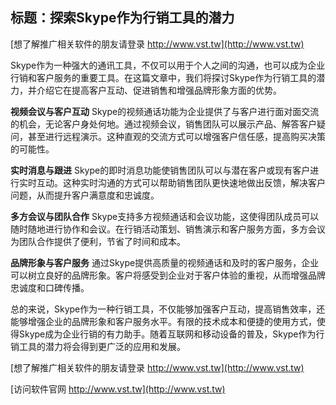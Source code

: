 ## **标题：探索Skype作为行销工具的潜力**

[想了解推广相关软件的朋友请登录 http://www.vst.tw](http://www.vst.tw)

Skype作为一种强大的通讯工具，不仅可以用于个人之间的沟通，也可以成为企业行销和客户服务的重要工具。在这篇文章中，我们将探讨Skype作为行销工具的潜力，并介绍它在提高客户互动、促进销售和增强品牌形象方面的优势。

**视频会议与客户互动**
Skype的视频通话功能为企业提供了与客户进行面对面交流的机会，无论客户身处何地。通过视频会议，销售团队可以展示产品、解答客户疑问，甚至进行远程演示。这种直观的交流方式可以增强客户信任感，提高购买决策的可能性。

**实时消息与跟进**
Skype的即时消息功能使销售团队可以与潜在客户或现有客户进行实时互动。这种实时沟通的方式可以帮助销售团队更快速地做出反馈，解决客户问题，从而提升客户满意度和忠诚度。

**多方会议与团队合作**
Skype支持多方视频通话和会议功能，这使得团队成员可以随时随地进行协作和会议。在行销活动策划、销售演示和客户服务方面，多方会议为团队合作提供了便利，节省了时间和成本。

**品牌形象与客户服务**
通过Skype提供高质量的视频通话和及时的客户服务，企业可以树立良好的品牌形象。客户将感受到企业对于客户体验的重视，从而增强品牌忠诚度和口碑传播。

总的来说，Skype作为一种行销工具，不仅能够加强客户互动，提高销售效率，还能够增强企业的品牌形象和客户服务水平。有限的技术成本和便捷的使用方式，使得Skype成为企业行销的有力助手。随着互联网和移动设备的普及，Skype作为行销工具的潜力将会得到更广泛的应用和发展。

[想了解推广相关软件的朋友请登录 http://www.vst.tw](http://www.vst.tw)


[访问软件官网 http://www.vst.tw](http://www.vst.tw)
